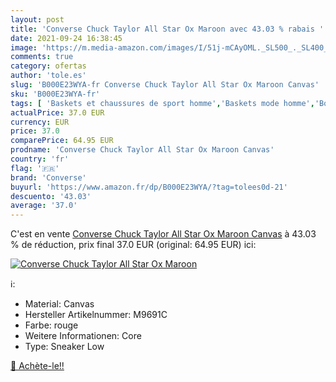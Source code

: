 ```yaml
---
layout: post
title: 'Converse Chuck Taylor All Star Ox Maroon avec 43.03 % rabais '
date: 2021-09-24 16:38:45
image: 'https://m.media-amazon.com/images/I/51j-mCAyOML._SL500_._SL400_.jpg'
comments: true
category: ofertas
author: 'tole.es'
slug: 'B000E23WYA-fr Converse Chuck Taylor All Star Ox Maroon Canvas'
sku: 'B000E23WYA-fr'
tags: [ 'Baskets et chaussures de sport homme','Baskets mode homme','Boutiques','Chaussures','Chaussures et Sacs','Chaussures femme','Chaussures homme','Custom Stores','converse', ]
actualPrice: 37.0 EUR
currency: EUR
price: 37.0
comparePrice: 64.95 EUR
prodname: 'Converse Chuck Taylor All Star Ox Maroon Canvas'
country: 'fr'
flag: '🇫🇷'
brand: 'Converse'
buyurl: 'https://www.amazon.fr/dp/B000E23WYA/?tag=tolees0d-21'
descuento: '43.03'
average: '37.0'
---
```


C'est en vente [Converse Chuck Taylor All Star Ox Maroon Canvas](https://www.amazon.fr/dp/B000E23WYA/?tag=tolees0d-21)  à  43.03 % de réduction, prix final  37.0 EUR (original: 64.95 EUR) ici:

[![Converse Chuck Taylor All Star Ox Maroon](https://m.media-amazon.com/images/I/51j-mCAyOML._SL500_._SL400_.jpg)](https://www.amazon.fr/dp/B000E23WYA/?tag=tolees0d-21)

ℹ️:

- Material: Canvas
- Hersteller Artikelnummer: M9691C
- Farbe: rouge
- Weitere Informationen: Core
- Type: Sneaker Low

[🛒 Achète-le!!](https://www.amazon.fr/dp/B000E23WYA/?tag=tolees0d-21)
